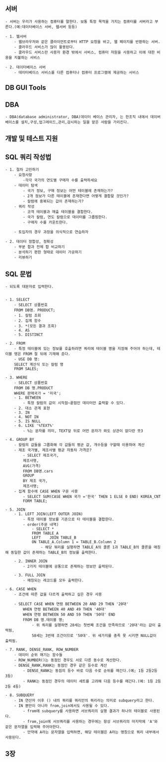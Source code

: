 ## 서버
    - 서버는 우리가 사용하는 컴퓨터를 말한다. 보통 특정 목적을 가지는 컴퓨터를 서버라고 부른다.(예:데이터베이스 서버, 웹서버 등등)

    - 1. 웹서버
        - 웹브라우저와 같은 클라이언트로부터 HTTP 요청을 바고, 웹 페이지를 반환하는 서버.
        - 클라우드 서비스가 많이 활용된다.
        - 클라우드 서비스란 사용자 환경 밖에서 서비스, 컴퓨터 자원을 사용하고 이에 대한 비용을 지불하는 서비스

    - 2. 데이터베이스 서버
        - 데이터베이스 서비스를 다른 컴퓨터나 컴퓨터 프로그램에 제공하는 서비스

## DB GUI Tools


## DBA 
    - DBA(database administrator, DBA)데이터 베이스 관리자, 는 한조직 내에서 데이버베이스를 설치,구성,업그레이드,관리,감시하는 일을 맡은 사람을 가리킨다.

## 개발 및 테스트 지원

## SQL 쿼리 작성법

    - 1. 절차 고민하기
        - 요청사항
            -각각 국가의 연도별 구매자 수를 출력하세요
        - 데이터 탐색
            - 국가 정보, 구매 정보는 어떤 테이블에 존재하는가?
            - 2개 정보가 다른 테이블에 존재한다면 어떻게 결합할 것인가?
            - 칼럼에 중복되는 값이 존재하는가?
        - 쿼리 작성
            - 코객 테이블과 매출 테이블을 결합한다.
            - 국가 칼럼, 연도 칼럼으로 데이터를 그룹핑한다.
            - 구매자 수를 카운트한다.

        - 토입자의 경우 과정을 의식적으로 연습하자

    - 2. 데이터 정합성, 정확성
        - 부분 합과 전체 합 비교하기
        - 분석하기 편한 형태로 데이터 가공하기
        - 리뷰하기


## SQL 문법
    - 되도록 대문자로 입력한다.


    - 1. SELECT
        - SELECT 상품번호
        FROM DB명. PRODUCT;
        - 1. 칼럼 조회
        - 2. 집계 함수
        - 3. *(모든 결과 조회)
        - 4. AS
        - 5. DISTINCT

    - 2. FROM
        - 특정 테이블에 있는 정보를 호출하려면 쿼리에 테이블 명을 지정해 주어야 하는데, 테이블 명은 FROM 절 뒤에 기재해 준다.
        - USE DB 명:
        SELECT 계산식 또는 칼럼 명
        FROM SALES;

    - 3. WHERE
        - SELECT 상품번호
        FROM DB 명.PRODUCT
        WHERE 판매국가 = '미국';
        - 1. BETWEEN
            - 특정 칼럼의 값이 시작점~끝점인 데이터만 출력할 수 있다.
        - 2. 대소 관계 표현
        - 3. IN
        - 4. NOT IN
        - 5. IS NULL
        - 6. LIKE '%TEXT%'
            - %는 문자를 의미, TEXT앞 뒤로 어떤 문자가 와도 상관이 없다란 뜻3
    
    - 4. GROUP BY
        - 칼럼의 값들을 그룹화해 각 값들의 평균 값, 개수등을 구할때 이용하여 계산
        - 제조 국가별, 제조사별 평균 자동차 가격은?
            - SELECT 제조국가,
            제조사명,
            AVG(가격)
            FROM DB명.cars
            GROUP
            BY 제조 국가,
            제조사명;
        - 집계 함수에 CASE WHEN 구문 사용
            - SELECT SUM(CASE WHEN 국가 ='한국' THEN 1 ELSE 0 END) KOREA_CNT
            FORM TABLE;

    - 5. JOIN
        - 1. LEFT JOIN(LEFT OUTER JOIN)
            - 특정 테이블 정보를 기준으로 타 테이블을 결합한다.
            - order(주문 내역)
                - SELECT *
                FROM TABLE_A
                LEFT    JOIN TABLE_B
                ON TABLE_A.Column 1 = TABLE_B.Column 2
                    - 해당 뭐리를 실행하면 TABLE_A의 콜론 1과 TABLE_B의 콜론을 매칭해 동일한 값이 존재하는 TABLE_B의 정보를 출력한다.

        - 2. INNER JOIN
            - 2가지 테이블에 공통으로 존재하는 정보만 출력된다.
        
        - 3. FULL JOIN
            - 매칭되는 레코드를 모두 출력한다.

    - 6. CASE WHEN
        - 조건에 따른 값을 다르게 출력하고 싶은 경우 사용

        - SELECT CASE WHEN 연령 BETWEEN 20 AND 29 THEN '20대'
            WHEN 연령 BETWEEN 40 AND 49 THEN '40대'
            WHEN 연령 BETWEEN 50 AND 59 THEN '50대' END
            FROM DB 명.테이블 명;
                - 위 쿼리를 실행하면 28세는 첫번째 조건을 만족하므로 '20대'라는 값이 출력됨,
                58세는 3번재 조건이므로 '50대'. 위 세가지를 충족 못 시키면 NULL값이 출력됨.
            
    - 7. RANK, DENSE_RANK, ROW_NUMBER
        - 데이터 순위 매기는 함수들
        - ROW_NUMBER()는 동점인 경우도 서로 다른 동수로 계산한다.
        - DENSE_RANK,RANK는 동점인 경우 같은 등수로 계산
            - DENSE_RANK는 동점의 등수 바로 다음 수로 순위를 매긴다.(예; 1등 2등2등 3등)
            - RANK는 동점인 경우의 데이터 세트를 고려해 다음 등수를 매긴다.(예: 1등 2등2등 4등)

    - 8. SUBQUERY
        - IN 연산자 이후 () 내의 쿼리를 쿼리안의 쿼리라는 의미로 subquery라고 한다.
        - IN 뿐만이 아니라 from,join에서도 사용될 수 있다.
            - from에 subquery를 사용하면 서브쿼리의 실행 결과가 하나의 테이블로 사용된다.
            - from,join에 서브쿼리를 사용하는 경우에는 항상 서브쿼리의 마지막에 'A'와 같은 문자열을 입력해 주어야한다.
            - 만약에 A라는 문자열을 입력하면, 해당 테이블은 A라는 명칭으로 쿼리 내부에서 사용된다.



## 3장 

